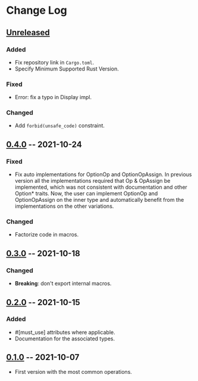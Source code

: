 # Change Log

## [Unreleased]

### Added

- Fix repository link in `Cargo.toml`.
- Specify Minimum Supported Rust Version.

### Fixed

- Error: fix a typo in Display impl.

### Changed

- Add `forbid(unsafe_code)` constraint.

## [0.4.0] -- 2021-10-24

### Fixed

- Fix auto implementations for OptionOp and OptionOpAssign. In previous version
  all the implementations required that Op & OpAssign be implemented, which was
  not consistent with documentation and other Option* traits. Now, the user can
  implement OptionOp and OptionOpAssign on the inner type and automatically
  benefit from the implementations on the other variations.

### Changed

- Factorize code in macros.

## [0.3.0] -- 2021-10-18

### Changed

- **Breaking**: don't export internal macros.

## [0.2.0] -- 2021-10-15

### Added

- #[must_use] attributes where applicable.
- Documentation for the associated types.

## [0.1.0] -- 2021-10-07

- First version with the most common operations.

[Unreleased]: https://github.com/fengalin/option-operations/
[0.4.0]: https://github.com/fengalin/option-operations/tree/0.4.0
[0.3.0]: https://github.com/fengalin/option-operations/tree/0.3.0
[0.2.0]: https://github.com/fengalin/option-operations/tree/0.2.0
[0.1.0]: https://github.com/fengalin/option-operations/tree/0.1.0